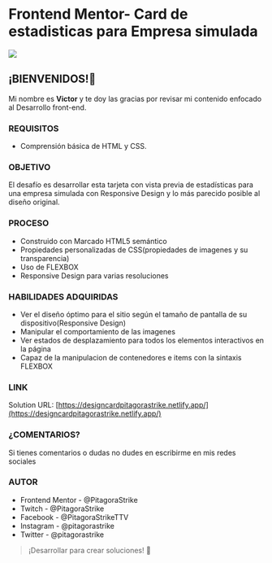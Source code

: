 # Frontend Mentor- Card de estadisticas para Empresa simulada

![](https://scontent.fmex33-1.fna.fbcdn.net/v/t39.30808-6/271669333_1226190914537902_3675879884832050765_n.jpg?_nc_cat=110&ccb=1-5&_nc_sid=0debeb&_nc_eui2=AeFZjWN_r4-8LqhWGNyAUD17t2THhIbkc6u3ZMeEhuRzq0Uvk9_kFHs8aijGJ5edOEbmR-AcpDEPeAg9YSRQe1ap&_nc_ohc=uzHqNoQB2esAX9u5x55&_nc_ht=scontent.fmex33-1.fna&oh=00_AT8FiPvQgsoY_JzLXfT17upeABNQ8bsMaHdW9Y2VKCxp4Q&oe=61E2F309)

## ¡BIENVENIDOS!👋
Mi nombre es **Victor** y te doy las gracias por revisar mi contenido enfocado al Desarrollo front-end.

### REQUISITOS
- Comprensión básica de HTML y CSS.

### OBJETIVO
El desafío es desarrollar esta tarjeta con vista previa de estadísticas para una empresa simulada con Responsive Design y lo más parecido posible al diseño original.


### PROCESO
- Construido con Marcado HTML5 semántico
- Propiedades personalizadas de CSS(propiedades de imagenes y su transparencia)
- Uso de FLEXBOX
- Responsive Design para varias resoluciones

### HABILIDADES ADQUIRIDAS

- Ver el diseño óptimo para el sitio según el tamaño de pantalla de su dispositivo(Responsive Design)
- Manipular el comportamiento de las imagenes
- Ver estados de desplazamiento para todos los elementos interactivos en la página
- Capaz de la manipulacion de contenedores e items con la sintaxis FLEXBOX

### LINK
Solution URL:  [https://designcardpitagorastrike.netlify.app/](https://designcardpitagorastrike.netlify.app/)

### ¿COMENTARIOS?
Si tienes comentarios o dudas no dudes en escribirme en mis redes sociales


### AUTOR
- Frontend Mentor - @PitagoraStrike
- Twitch - @PitagoraStrike
- Facebook - @PitagoraStrikeTTV
- Instagram - @pitagorastrike
- Twitter - @pitagorastrike

> ¡Desarrollar para crear soluciones! 🚀
